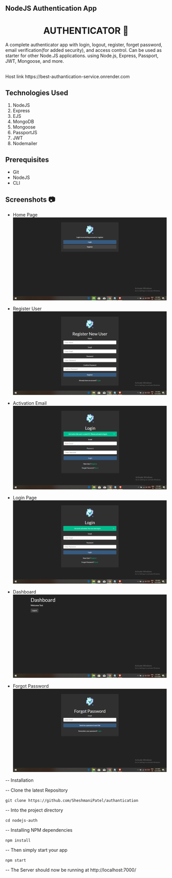 ## <b>NodeJS Authentication App </b>
<h1 align="center">AUTHENTICATOR  🔐</h1> 
<p align="center">
<p> A complete authenticator app with login, logout, register, forget password, email verification(for added security), and access control. Can be used as starter for other Node.JS applications. using Node.js, Express, Passport, JWT, Mongoose, and more. 
</p>
<br>
 Host link
 https://best-authantication-service.onrender.com

 

## Technologies Used
1.  NodeJS
2.  Express
3.  EJS
4.  MongoDB
5.  Mongoose
6.  PassportJS
7.  JWT
8.  Nodemailer


## Prerequisites
- Git
- NodeJS
- CLI
  
## <b>Screenshots 📷</b>

- Home Page
  ![Home-Page](./Images/Homepage.PNG)

- Register User
  ![Register](./Images/Register.PNG)

- Activation Email
  ![Activation](./Images/Activation.PNG)

- Login Page
  ![Activated](./Images/Activated.PNG)

- Dashboard
  ![Dashboard](./Images/Dashboard.PNG)

- Forgot Password
  ![Forgot](./Images/Forgot.PNG)


-- Installation

-- Clone the latest Repository

`git clone https://github.com/SheshmaniPatel/authantication`

-- Into the project directory

`cd nodejs-auth`

-- Installing NPM dependencies

`npm install`

-- Then simply start your app

`npm start`

-- The Server should now be running at http://localhost:7000/

